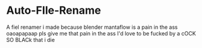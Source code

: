 # Auto-FIle-Rename
A fiel renamer i made because blender mantaflow is a pain in the ass
oaoapapaap pls give me that pain in the ass I'd love to be fucked by a  cOCK SO BLACk that i die
